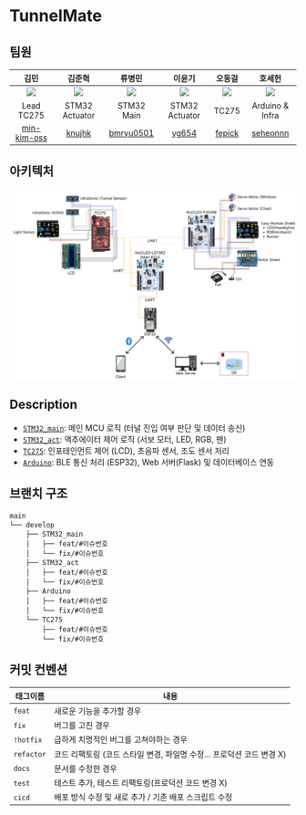 # TunnelMate

## 팀원
|                         김민                         |                            김준혁                            |                         류병민                         |                          이윤기                          |                        오동걸                        |                        호세헌                        |
|:------------------------------------------------------:|:------------------------------------------------------------:|:------------------------------------------------------:|:--------------------------------------------------------:|:----------------------------------------------------:|:------------------------------------------------------:|
|  <img src="https://github.com/min-kim-oss.png?size=100">   |    <img src="https://github.com/knujhk.png?size=100">    |  <img src="https://github.com/bmryu0501.png?size=100">   |   <img src="https://github.com/yg654.png?size=100">   | <img src="https://github.com/fepick.png?size=100"> | <img src="https://github.com/seheonnn.png?size=100"> |
|            Lead<br/>TC275             |                      STM32 Actuator                       |                   STM32 Main                    |                    STM32 Actuator                     |                  TC275                   |                      Arduino & Infra                      |
| <center>[min-kim-oss](https://github.com/min-kim-oss)</center> | <center>[knujhk](https://github.com/knujhk)</center> | <center>[bmryu0501](https://github.com/bmryu0501)</center> | <center>[yg654](https://github.com/yg654)</center> | <center>[fepick](https://github.com/fepick)</center> | <center>[seheonnn](https://github.com/seheonnn)</center> |

## 아키텍처
![Architecture](./figure/Architecture.png)

## Description

- [`STM32_main`](./STM32_main/README.md): 메인 MCU 로직 (터널 진입 여부 판단 및 데이터 송신)
- [`STM32_act`](./STM32_act/README.md): 액추에이터 제어 로직 (서보 모터, LED, RGB, 팬)
- [`TC275`](./TC275/README.md): 인포테인먼트 제어 (LCD), 초음파 센서, 조도 센서 처리
- [`Arduino`](./Arduino/README.md): BLE 통신 처리 (ESP32), Web 서버(Flask) 및 데이터베이스 연동

## 브랜치 구조

```
main
└── develop
    ├── STM32_main
    │   ├── feat/#이슈번호
    │   └── fix/#이슈번호
    ├── STM32_act
    │   ├── feat/#이슈번호
    │   └── fix/#이슈번호
    ├── Arduino
    │   ├── feat/#이슈번호
    │   └── fix/#이슈번호
    └── TC275
        ├── feat/#이슈번호
        └── fix/#이슈번호
```

## 커밋 컨벤션

| 태그이름   | 내용                                                                  |
| ---------- | --------------------------------------------------------------------- |
| `feat`     | 새로운 기능을 추가할 경우                                             |
| `fix `     | 버그를 고친 경우                                                      |
| `!hotfix`  | 급하게 치명적인 버그를 고쳐야하는 경우                                |
| `refactor` | 코드 리팩토링 (코드 스타일 변경, 파일명 수정... 프로덕션 코드 변경 X) |
| `docs`     | 문서를 수정한 경우                                                    |
| `test`     | 테스트 추가, 테스트 리팩토링(프로덕션 코드 변경 X)                    |
| `cicd`     | 배포 방식 수정 및 새로 추가 / 기존 배포 스크립트 수정                 |
